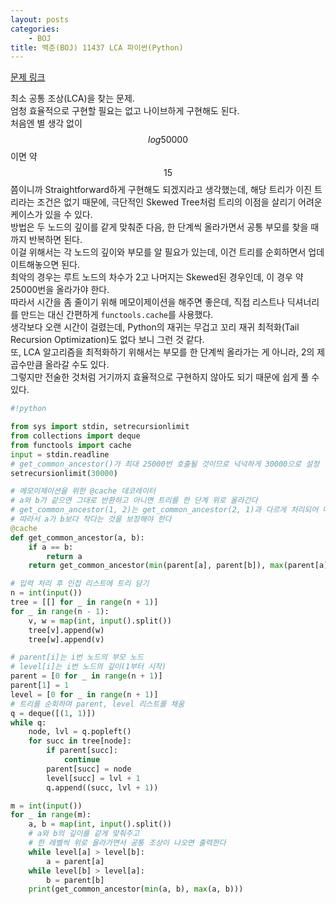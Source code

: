 ```yaml
---
layout: posts
categories:
    - BOJ
title: 백준(BOJ) 11437 LCA 파이썬(Python)
---
```


[문제 링크](https://www.acmicpc.net/problem/11437)

최소 공통 조상(LCA)을 찾는 문제.  
엄청 효율적으로 구현할 필요는 없고 나이브하게 구현해도 된다.  
처음엔 별 생각 없이 $$log50000$$이면 약 $$15$$ 쯤이니까 Straightforward하게 구현해도 되겠지라고 생각했는데, 해당 트리가 이진 트리라는 조건은 없기 때문에, 극단적인 Skewed Tree처럼 트리의 이점을 살리기 어려운 케이스가 있을 수 있다.  
방법은 두 노드의 깊이를 같게 맞춰준 다음, 한 단계씩 올라가면서 공통 부모를 찾을 때까지 반복하면 된다.  
이걸 위해서는 각 노드의 깊이와 부모를 알 필요가 있는데, 이건 트리를 순회하면서 업데이트해놓으면 된다.  
최악의 경우는 루트 노드의 차수가 2고 나머지는 Skewed된 경우인데, 이 경우 약 25000번을 올라가야 한다.  
따라서 시간을 좀 줄이기 위해 메모이제이션을 해주면 좋은데, 직접 리스트나 딕셔너리를 만드는 대신 간편하게 `functools.cache`를 사용했다.  
생각보다 오랜 시간이 걸렸는데, Python의 재귀는 무겁고 꼬리 재귀 최적화(Tail Recursion Optimization)도 없다 보니 그런 것 같다.  
또, LCA 알고리즘을 최적화하기 위해서는 부모를 한 단계씩 올라가는 게 아니라, 2의 제곱수만큼 올라갈 수도 있다.  
그렇지만 전술한 것처럼 거기까지 효율적으로 구현하지 않아도 되기 때문에 쉽게 풀 수 있다.  


```python
#!python

from sys import stdin, setrecursionlimit
from collections import deque
from functools import cache
input = stdin.readline
# get_common_ancestor()가 최대 25000번 호출될 것이므로 넉넉하게 30000으로 설정
setrecursionlimit(30000)

# 메모이제이션을 위한 @cache 데코레이터
# a와 b가 같으면 그대로 반환하고 아니면 트리를 한 단계 위로 올라간다
# get_common_ancestor(1, 2)는 get_common_ancestor(2, 1)과 다르게 처리되어 메모이제이션의 이점을 살릴 수 없다
# 따라서 a가 b보다 작다는 것을 보장해야 한다
@cache
def get_common_ancestor(a, b):
    if a == b:
        return a
    return get_common_ancestor(min(parent[a], parent[b]), max(parent[a], parent[b]))

# 입력 처리 후 인접 리스트에 트리 담기
n = int(input())
tree = [[] for _ in range(n + 1)]
for _ in range(n - 1):
    v, w = map(int, input().split())
    tree[v].append(w)
    tree[w].append(v)

# parent[i]는 i번 노드의 부모 노드
# level[i]는 i번 노드의 깊이(1부터 시작)
parent = [0 for _ in range(n + 1)]
parent[1] = 1
level = [0 for _ in range(n + 1)]
# 트리를 순회하며 parent, level 리스트를 채움
q = deque([(1, 1)])
while q:
    node, lvl = q.popleft()
    for succ in tree[node]:
        if parent[succ]:
            continue
        parent[succ] = node
        level[succ] = lvl + 1
        q.append((succ, lvl + 1))

m = int(input())
for _ in range(m):
    a, b = map(int, input().split())
    # a와 b의 깊이를 같게 맞춰주고
    # 한 레벨씩 위로 올라가면서 공통 조상이 나오면 출력한다
    while level[a] > level[b]:
        a = parent[a]
    while level[b] > level[a]:
        b = parent[b]
    print(get_common_ancestor(min(a, b), max(a, b)))

```
